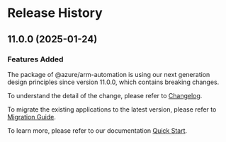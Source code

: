 # Release History
    
## 11.0.0 (2025-01-24)

### Features Added

The package of @azure/arm-automation is using our next generation design principles since version 11.0.0, which contains breaking changes.

To understand the detail of the change, please refer to [Changelog](https://aka.ms/js-track2-changelog).

To migrate the existing applications to the latest version, please refer to [Migration Guide](https://aka.ms/js-track2-migration-guide).

To learn more, please refer to our documentation [Quick Start](https://aka.ms/azsdk/js/mgmt/quickstart).
